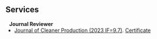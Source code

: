 ## Services

<h4 style="margin:0 10px 0;">Journal Reviewer</h4>

<ul style="margin:0 0 5px;">
  <li>
    <a href="https://www.sciencedirect.com/journal/journal-of-cleaner-production" target="_blank"><autocolor>Journal of Cleaner Production (2023 IF=9.7)</autocolor></a>. 
    <a href="https://yanbingdai.github.io/assets/files/Certificate_JCLP_Recognised.pdf" id="certificate" target="_blank">Certificate</a>
  </li>
</ul>
